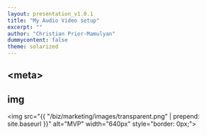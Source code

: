 ```yaml
---
layout: presentation_v1.0.1
title: "My Audio Video setup"
excerpt: ""
author: "Christian Prior-Mamulyan"
dummycontent: false
theme: solarized
---
```


<section>
<h1>&lt;meta&gt;</h1>
</section>

<section data-domain="application">
<h2>img</h2>

<img src="{{ "/biz/marketing/images/transparent.png" | prepend: site.baseurl }}" alt="MVP" width="640px" style="border: 0px;">

</section>